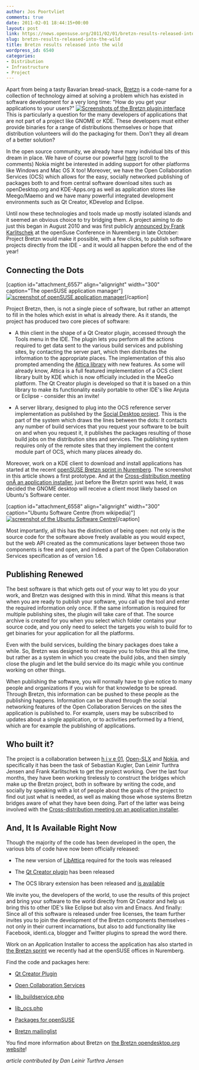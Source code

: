 ```yaml
---
author: Jos Poortvliet
comments: true
date: 2011-02-01 18:44:15+00:00
layout: post
link: https://news.opensuse.org/2011/02/01/bretzn-results-released-into-the-wild/
slug: bretzn-results-released-into-the-wild
title: Bretzn results released into the wild
wordpress_id: 6540
categories:
- Distribution
- Infrastructure
- Project
---
```


Apart from being a tasty Bavarian bread-snack, [Bretzn](http://socialDesktop.org/bretzn) is a code-name for a collection of technology aimed at solving a problem which has existed in software development for a very long time: "How do you get your applications to your users?"
[![Screenshots of the Bretzn plugin interface](/wp-content/uploads/2011/02/bretzn-shots3.png)](http://news.opensuse.org/2011/02/01/bretzn-results-released-into-the-wild/bretzn-shots3/)
This is particularly a question for the many developers of applications that are not part of a project like GNOME or KDE. These developers must either provide binaries for a range of distributions themselves or hope that distribution volunteers will do the packaging for them. Don't they all dream of a better solution?
<!-- more -->
In the open source community, we already have many individual bits of this dream in place. We have of course our powerful [here](http://blog.qt.nokia.com/2011/01/21/qt-creator-build-service-plug-in/) (scroll to the comments) Nokia might be interested in adding support for other platforms like Windows and Mac OS X too! Moreover, we have the Open Collaboration Services (OCS) which allows for the easy, socially networked publishing of packages both to and from central software download sites such as openDesktop.org and KDE-Apps.org as well as application stores like Meego/Maemo and we have many powerful integrated development environments such as Qt Creator, KDevelop and Eclipse.

Until now these technologies and tools made up mostly isolated islands and it seemed an obvious choice to try bridging them. A project aiming to do just this began in August 2010 and was first publicly [announced by Frank Karlitschek](http://news.opensuse.org/2010/10/26/from-the-developer-to-the-user-and-back-announcing-project-bretzn/) at the openSuse Conference in Nuremberg in late October: Project Bretzn would make it possible, with a few clicks, to publish software projects directly from the IDE - and it would all happen before the end of the year!


## Connecting the Dots


[caption id="attachment_6557" align="alignright" width="300" caption="The openSUSE application manager"][![screenshot of openSUSE application manager](/wp-content/uploads/2011/02/appstore_details.png)](http://news.opensuse.org/2011/02/01/bretzn-results-released-into-the-wild/appstore_details-2/)[/caption]

Project Bretzn, then, is not a single piece of software, but rather an attempt to fill in the holes which exist in what is already there. As it stands, the project has produced two core pieces of software:



	
  * A thin client in the shape of a Qt Creator plugin, accessed through the Tools menu in the IDE. The plugin lets you perform all the actions required to get data sent to the various build services and publishing sites, by contacting the server part, which then distributes the information to the appropriate places. The implementation of this also prompted amending the [Attica library](http://api.kde.org/kdesupport-api/kdesupport-apidocs/attica-git/html/) with new features. As some will already know, Attica is a full featured implementation of a OCS client library built by KDE which is now officially included in the MeeGo platform. The Qt Creator plugin is developed so that it is based on a thin library to make its functionality easily portable to other IDE's like Anjuta or Eclipse - consider this an invite!

	
  * A server library, designed to plug into the OCS reference server implementation as published by the [Social Desktop project](http://socialdesktop.org/bretzn). This is the part of the system which draws the lines between the dots: It contacts any number of build services that you request your software to be built on and when you request it, it publishes the packages resulting of those build jobs on the distribution sites and services. The publishing system requires only of the remote sites that they implement the content module part of OCS, which many places already do.


Moreover, work on a KDE client to download and install applications has started at the recent [openSUSE Bretzn sprint in Nuremberg](http://news.opensuse.org/2011/01/27/first-bretzn-sprint-opensuse-app-store-on-the-horizon/). The screenshot in this article shows a first prototype. And at the [Cross-distribution meeting onÂ an application installer](http://news.opensuse.org/2011/01/26/app-installer-meeting-or-more-collaboration-accross-borders/), just before the Bretzn sprint was held, it was decided the GNOME desktop will receive a client most likely based on Ubuntu's Software center.

[caption id="attachment_6558" align="alignright" width="300" caption="Ubuntu Software Centre (from wikipedia)"][![screenshot of the Ubuntu Software Centre](/wp-content/uploads/2011/02/Screenshot-Ubuntu_Software_Centre.png)](http://news.opensuse.org/2011/02/01/bretzn-results-released-into-the-wild/screenshot-ubuntu_software_centre/)[/caption]

Most importantly, all this has the distinction of being open: not only is the source code for the software above freely available as you would expect, but the web API created as the communications layer between those two components is free and open, and indeed a part of the Open Collaboration Services specification as of version 1.6.


## Publishing Renewed


The best software is that which gets out of your way to let you do your work, and Bretzn was designed with this in mind. What this means is that when you are ready to publish your software, you call up the tool and enter the required information only once. If the same information is required for multiple publishing sites, the plugin will take care of that. The source archive is created for you when you select which folder contains your source code, and you only need to select the targets you wish to build for to get binaries for your application for all the platforms.

Even with the build services, building the binary packages does take a while. So, Bretzn was designed to not require you to follow this all the time, but rather as a system in which you create the build jobs, and then simply close the plugin and let the build service do its magic while you continue working on other things.

When publishing the software, you will normally have to give notice to many people and organizations if you wish for that knowledge to be spread. Through Bretzn, this information can be pushed to these people as the publishing happens. Information can be shared through the social networking features of the Open Collaboration Services on the sites the application is published to. For example, users may be subscribed to updates about a single application, or to activities performed by a friend, which are for example the publishing of applications.


## Who built it?


The project is a collaboration between [h i v e 01](http://hive01.com/), [Open-SLX](http://openslx.org/) and [Nokia](http://nokia.com), and specifically it has been the task of Sebastian Kugler, Dan Leinir Turthra Jensen and Frank Karlitschek to get the project working. Over the last four months, they have been working tirelessly to construct the bridges which make up the Bretzn project, both in software by writing the code, and socially by speaking with a lot of people about the goals of the project to find out just what is needed, as well as making those whose systems Bretzn bridges aware of what they have been doing. Part of the latter was being involved with the [Cross-distribution meeting on an application installer](http://news.opensuse.org/2011/01/26/app-installer-meeting-or-more-collaboration-accross-borders/).


## And, It Is Available Right Now


Though the majority of the code has been developed in the open, the various bits of code have now been officially released:



	
  * The new version of [LibAttica](http://api.kde.org/kdesupport-api/kdesupport-apidocs/attica-git/html/) required for the tools was released

	
  * The [Qt Creator plugin](http://qt.gitorious.org/+obs-creator/qt-creator/buildserviceplugin) has been released

	
  * The OCS library extension has been released and [is available](http://SocialDesktop.org/bretzn)


We invite you, the developers of the world, to use the results of this project and bring your software to the world directly from Qt Creator and help us bring this to other IDE's like Eclipse but also vim and Emacs. And finally: Since all of this software is released under free licenses, the team further invites you to join the development of the Bretzn components themselves - not only in their current incarnations, but also to add functionality like Facebook, identi.ca, blogger and Twitter plugins to spread the word there.

Work on an Application Installer to access the application has also started in [the Bretzn sprint](http://news.opensuse.org/2011/01/27/first-bretzn-sprint-opensuse-app-store-on-the-horizon/) we recently had at the openSUSE offices in Nuremberg.

Find the code and packages here:



	
  * [Qt Creator Plugin](http://qt.gitorious.org/+obs-creator/qt-creator/buildserviceplugin)

	
  * [Open Collaboration Services](http://www.freedesktop.org/wiki/Specifications/open-collaboration-services)

	
  * [lib_buildservice.php](http://socialdesktop.org/library/lib_buildservice.txt)

	
  * [lib_ocs.php](http://socialdesktop.org/library/lib_ocs.txt)

	
  * [Packages for openSUSE](https://build.opensuse.org/package/show?package=qt-creator&project=home%3Awstephenson%3Abranches%3AKDE%3AQt)

	
  * [Bretzn mailinglist](https://mail.kde.org/mailman/listinfo/kde-bretzn)


You find more information about Bretzn on [the Bretzn opendesktop.org website](http://socialDesktop.org/bretzn)!

_article contributed by Dan Leinir Turthra Jensen_
